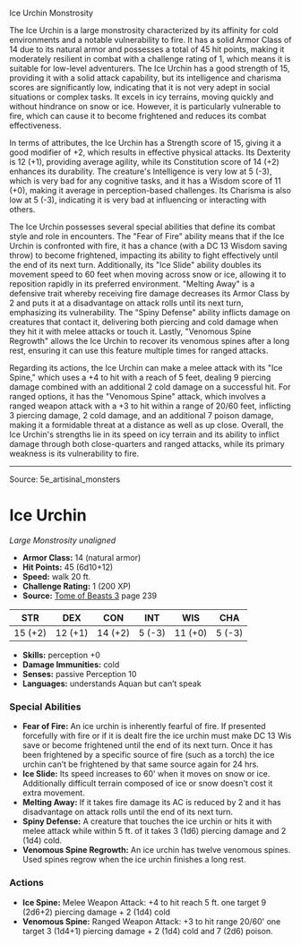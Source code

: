 <MonsterName/>Ice Urchin</MonsterName>
<CreatureType/>Monstrosity</CreatureType>

<summary>The Ice Urchin is a large monstrosity characterized by its affinity for cold environments and a notable vulnerability to fire. It has a solid Armor Class of 14 due to its natural armor and possesses a total of 45 hit points, making it moderately resilient in combat with a challenge rating of 1, which means it is suitable for low-level adventurers. The Ice Urchin has a good strength of 15, providing it with a solid attack capability, but its intelligence and charisma scores are significantly low, indicating that it is not very adept in social situations or complex tasks. It excels in icy terrains, moving quickly and without hindrance on snow or ice. However, it is particularly vulnerable to fire, which can cause it to become frightened and reduces its combat effectiveness.</summary>

<detail>

In terms of attributes, the Ice Urchin has a Strength score of 15, giving it a good modifier of +2, which results in effective physical attacks. Its Dexterity is 12 (+1), providing average agility, while its Constitution score of 14 (+2) enhances its durability. The creature's Intelligence is very low at 5 (-3), which is very bad for any cognitive tasks, and it has a Wisdom score of 11 (+0), making it average in perception-based challenges. Its Charisma is also low at 5 (-3), indicating it is very bad at influencing or interacting with others.

The Ice Urchin possesses several special abilities that define its combat style and role in encounters. The "Fear of Fire" ability means that if the Ice Urchin is confronted with fire, it has a chance (with a DC 13 Wisdom saving throw) to become frightened, impacting its ability to fight effectively until the end of its next turn. Additionally, its "Ice Slide" ability doubles its movement speed to 60 feet when moving across snow or ice, allowing it to reposition rapidly in its preferred environment. "Melting Away" is a defensive trait whereby receiving fire damage decreases its Armor Class by 2 and puts it at a disadvantage on attack rolls until its next turn, emphasizing its vulnerability. The "Spiny Defense" ability inflicts damage on creatures that contact it, delivering both piercing and cold damage when they hit it with melee attacks or touch it. Lastly, "Venomous Spine Regrowth" allows the Ice Urchin to recover its venomous spines after a long rest, ensuring it can use this feature multiple times for ranged attacks.

Regarding its actions, the Ice Urchin can make a melee attack with its "Ice Spine," which uses a +4 to hit with a reach of 5 feet, dealing 9 piercing damage combined with an additional 2 cold damage on a successful hit. For ranged options, it has the "Venomous Spine" attack, which involves a ranged weapon attack with a +3 to hit within a range of 20/60 feet, inflicting 3 piercing damage, 2 cold damage, and an additional 7 poison damage, making it a formidable threat at a distance as well as up close. Overall, the Ice Urchin's strengths lie in its speed on icy terrain and its ability to inflict damage through both close-quarters and ranged attacks, while its primary weakness is its vulnerability to fire.</detail>



---

Source: 5e_artisinal_monsters

# Ice Urchin

*Large* *Monstrosity* *unaligned*

- **Armor Class:** 14 (natural armor)
- **Hit Points:** 45 (6d10+12)
- **Speed:** walk 20 ft.
- **Challenge Rating:** 1 (200 XP)
- **Source:** [Tome of Beasts 3](https://koboldpress.com/kpstore/product/tome-of-beasts-3-for-5th-edition/) page 239

| STR | DEX | CON | INT | WIS | CHA |
| --- | --- | --- | --- | --- | --- |
| 15 (+2) | 12 (+1) | 14 (+2) | 5 (-3) | 11 (+0) | 5 (-3) |

- **Skills:** perception +0
- **Damage Immunities:** cold
- **Senses:** passive Perception 10
- **Languages:** understands Aquan but can’t speak

### Special Abilities

- **Fear of Fire:** An ice urchin is inherently fearful of fire. If presented forcefully with fire or if it is dealt fire the ice urchin must make DC 13 Wis save or become frightened until the end of its next turn. Once it has been frightened by a specific source of fire (such as a torch) the ice urchin can’t be frightened by that same source again for 24 hrs.
- **Ice Slide:** Its speed increases to 60' when it moves on snow or ice. Additionally difficult terrain composed of ice or snow doesn’t cost it extra movement.
- **Melting Away:** If it takes fire damage its AC is reduced by 2 and it has disadvantage on attack rolls until the end of its next turn.
- **Spiny Defense:** A creature that touches the ice urchin or hits it with melee attack while within 5 ft. of it takes 3 (1d6) piercing damage and 2 (1d4) cold.
- **Venomous Spine Regrowth:** An ice urchin has twelve venomous spines. Used spines regrow when the ice urchin finishes a long rest.

### Actions

- **Ice Spine:** Melee Weapon Attack: +4 to hit reach 5 ft. one target 9 (2d6+2) piercing damage + 2 (1d4) cold
- **Venomous Spine:** Ranged Weapon Attack: +3 to hit range 20/60' one target 3 (1d4+1) piercing damage + 2 (1d4) cold and 7 (2d6) poison.




